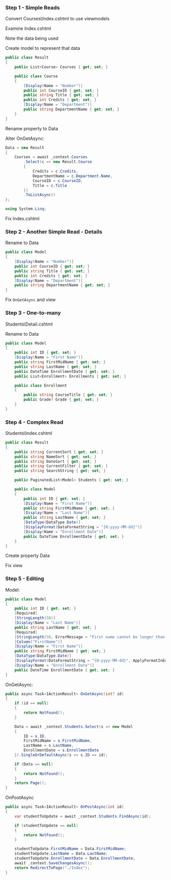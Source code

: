 ### Step 1 - Simple Reads

Convert Courses\Index.cshtml to use viewmodels

Examine Index.cshtml

Note the data being used

Create model to represent that data

```csharp
public class Result
{
    public List<Course> Courses { get; set; }

    public class Course
    {
        [Display(Name = "Number")]
        public int CourseID { get; set; }
        public string Title { get; set; }
        public int Credits { get; set; }
        [Display(Name = "Department")]
        public string DepartmentName { get; set; }
    }
}
```

Rename property to Data

Alter OnGetAsync:

```csharp
Data = new Result
{
    Courses = await _context.Courses
        .Select(c => new Result.Course
        {
            Credits = c.Credits,
            DepartmentName = c.Department.Name,
            CourseID = c.CourseID,
            Title = c.Title
        })
        .ToListAsync()
};

using System.Linq;
```

Fix Index.cshtml

### Step 2 - Another Simple Read - Details

Rename to Data

```csharp
public class Model
{
    [Display(Name = "Number")]
    public int CourseID { get; set; }
    public string Title { get; set; }
    public int Credits { get; set; }
    [Display(Name = "Department")]
    public string DepartmentName { get; set; }
}
```

Fix `OnGetAsync` and view

### Step 3 - One-to-many

Students\Detail.cshtml

Rename to Data

```csharp
public class Model
{
    public int ID { get; set; }
    [Display(Name = "First Name")]
    public string FirstMidName { get; set; }
    public string LastName { get; set; }
    public DateTime EnrollmentDate { get; set; }
    public List<Enrollment> Enrollments { get; set; }

    public class Enrollment
    {
        public string CourseTitle { get; set; }
        public Grade? Grade { get; set; }
    }
}
```

### Step 4 - Complex Read

Students\Index.cshtml

```csharp
public class Result
{
    public string CurrentSort { get; set; }
    public string NameSort { get; set; }
    public string DateSort { get; set; }
    public string CurrentFilter { get; set; }
    public string SearchString { get; set; }

    public PaginatedList<Model> Students { get; set; }

    public class Model
    {
        public int ID { get; set; }
        [Display(Name = "First Name")]
        public string FirstMidName { get; set; }
        [Display(Name = "Last Name")]
        public string LastName { get; set; }
        [DataType(DataType.Date)]
        [DisplayFormat(DataFormatString = "{0:yyyy-MM-dd}")]
        [Display(Name = "Enrollment Date")]
        public DateTime EnrollmentDate { get; set; }
    }
}
```

Create property Data

Fix view

### Step 5 - Editing

Model:

```csharp
public class Model
{
    public int ID { get; set; }
    [Required]
    [StringLength(50)]
    [Display(Name = "Last Name")]
    public string LastName { get; set; }
    [Required]
    [StringLength(50, ErrorMessage = "First name cannot be longer than 50 characters.")]
    [Column("FirstName")]
    [Display(Name = "First Name")]
    public string FirstMidName { get; set; }
    [DataType(DataType.Date)]
    [DisplayFormat(DataFormatString = "{0:yyyy-MM-dd}", ApplyFormatInEditMode = true)]
    [Display(Name = "Enrollment Date")]
    public DateTime EnrollmentDate { get; set; }
}
```

OnGetAsync:

```csharp
public async Task<IActionResult> OnGetAsync(int? id)
{
    if (id == null)
    {
        return NotFound();
    }

    Data = await _context.Students.Select(s => new Model
    {
        ID = s.ID,
        FirstMidName = s.FirstMidName,
        LastName = s.LastName,
        EnrollmentDate = s.EnrollmentDate
    }).SingleOrDefaultAsync(s => s.ID == id);

    if (Data == null)
    {
        return NotFound();
    }
    return Page();
}
```

OnPostAsync

```csharp
public async Task<IActionResult> OnPostAsync(int id)
{
    var studentToUpdate = await _context.Students.FindAsync(id);

    if (studentToUpdate == null)
    {
        return NotFound();
    }

    studentToUpdate.FirstMidName = Data.FirstMidName;
    studentToUpdate.LastName = Data.LastName;
    studentToUpdate.EnrollmentDate = Data.EnrollmentDate;
    await _context.SaveChangesAsync();
    return RedirectToPage("./Index");
}
```